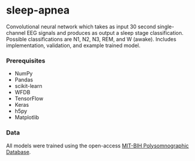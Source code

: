 # sleep-apnea

Convolutional neural network which takes as input 30 second single-channel EEG signals and produces as output a sleep stage classification. Possible classifications are N1, N2, N3, REM, and W (awake). Includes implementation, validation, and example trained model.

### Prerequisites

* NumPy
* Pandas
* scikit-learn
* WFDB
* TensorFlow
* Keras
* h5py
* Matplotlib

### Data

All models were trained using the open-access [MIT-BIH Polysomnographic Database](https://physionet.org/content/slpdb/1.0.0/). 
